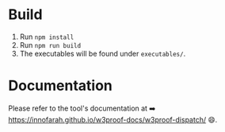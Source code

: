 # Build

1. Run `npm install`
2. Run `npm run build`
3. The executables will be found under `executables/`.


# Documentation

Please refer to the tool's documentation at :arrow_right: https://innofarah.github.io/w3proof-docs/w3proof-dispatch/ :smile:.
